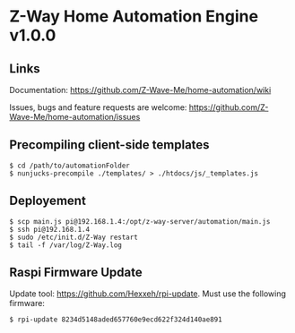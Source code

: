 # Z-Way Home Automation Engine v1.0.0

## Links

Documentation: https://github.com/Z-Wave-Me/home-automation/wiki

Issues, bugs and feature requests are welcome: https://github.com/Z-Wave-Me/home-automation/issues

## Precompiling client-side templates

    $ cd /path/to/automationFolder
    $ nunjucks-precompile ./templates/ > ./htdocs/js/_templates.js


## Deployement

    $ scp main.js pi@192.168.1.4:/opt/z-way-server/automation/main.js
    $ ssh pi@192.168.1.4
    $ sudo /etc/init.d/Z-Way restart
    $ tail -f /var/log/Z-Way.log

## Raspi Firmware Update 

Update tool: https://github.com/Hexxeh/rpi-update. Must use the following firmware:

    $ rpi-update 8234d5148aded657760e9ecd622f324d140ae891
